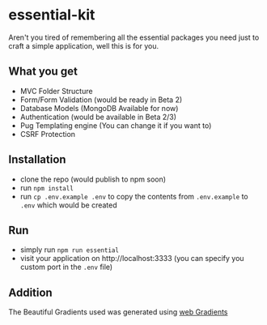 # essential-kit
Aren't you tired of remembering all the essential packages you need just to craft a simple application, well this is for you.

## What you get
* MVC Folder Structure
* Form/Form Validation (would be ready in Beta 2)
* Database Models (MongoDB Available for now)
* Authentication (would be available in Beta 2/3)
* Pug Templating engine (You can change it if you want to)
* CSRF Protection

## Installation
* clone the repo (would publish to npm soon)
* run `npm install`
* run `cp .env.example .env` to copy the contents from `.env.example` to `.env` which would be created

## Run
* simply run `npm run essential`
* visit your application on http://localhost:3333 (you can specify you custom port in the `.env` file)

## Addition
The Beautiful Gradients used was generated using [web Gradients](https://webgradients.com/?ref=producthunt)
